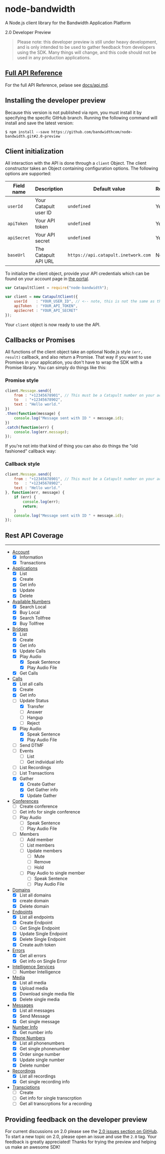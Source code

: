# node-bandwidth

A Node.js client library for the Bandwidth Application Platform

2.0 Developer Preview
> Please note: this developer preview is still under heavy development, and is only intended to be used to gather feedback from developers using the SDK. Many things will change, and this code should not be used in any production applications.


## [Full API Reference](docs/api.md)
For the full API Reference, pelase see [docs/api.md](docs/api.md).

## Installing the developer preview

Because this version is not published via npm, you must install it by specifying the specific GitHub branch. Running the following command will install and save the latest version:

	$ npm install --save https://github.com/bandwidthcom/node-bandwidth.git#2.0-preview

## Client initialization

All interaction with the API is done through a `client` Object. The client constructor takes an Object containing configuration options. The following options are supported:

| Field name  | Description           | Default value                       | Required |
|-------------|-----------------------|-------------------------------------|----------|
| `userId`    | Your Catapult user ID | `undefined`                         | Yes      |
| `apiToken`  | Your API token        | `undefined`                         | Yes      |
| `apiSecret` | Your API secret       | `undefined`                         | Yes      |
| `baseUrl`   | The Catapult API URL  | `https://api.catapult.inetwork.com` | No       |

To initialize the client object, provide your API credentials which can be found on your account page in [the portal](https://catapult.inetwork.com/pages/catapult.jsf).

```javascript
var CatapultClient = require("node-bandwidth");

var client = new CatapultClient({
	userId    : "YOUR_USER_ID", // <-- note, this is not the same as the username you used to login to the portal
	apiToken  : "YOUR_API_TOKEN",
	apiSecret : "YOUR_API_SECRET"
});
```

Your `client` object is now ready to use the API.

## Callbacks or Promises
All functions of the client object take an optional Node.js style `(err, result)` callback, and also return a Promise. That way if you want to use Promises in your application, you don't have to wrap the SDK with a Promise library. You can simply do things like this:

### Promise style
```javascript
client.Message.send({
	from : "+12345678901", // This must be a Catapult number on your account
	to   : "+12345678902",
	text : "Hello world."
})
.then(function(message) {
	console.log("Message sent with ID " + message.id);
})
.catch(function(err) {
	console.log(err.message);
});
```
If you're not into that kind of thing you can also do things the "old fashioned" callback way:

### Callback style
```javascript
client.Message.send({
	from : "+12345678901", // This must be a Catapult number on your account
	to   : "+12345678902",
	text : "Hello world."
}, function(err, message) {
	if (err) {
		console.log(err);
		return;
	}
	console.log("Message sent with ID " + message.id);
});
```

## Rest API Coverage
------------
* [Account](http://ap.bandwidth.com/docs/rest-api/account/)
    * [X] Information
    * [X] Transactions
* [Applications](http://ap.bandwidth.com/docs/rest-api/applications/)
    * [X] List
    * [X] Create
    * [X] Get info
    * [X] Update
    * [X] Delete
* [Available Numbers](http://ap.bandwidth.com/docs/rest-api/available-numbers/)
    * [X] Search Local
    * [X] Buy Local
    * [X] Search Tollfree
    * [X] Buy Tollfree
* [Bridges](http://ap.bandwidth.com/docs/rest-api/bridges/)
    * [X] List
    * [X] Create
    * [X] Get info
    * [X] Update Calls
    * [X] Play Audio
        * [X] Speak Sentence
        * [X] Play Audio File
    * [X] Get Calls
* [Calls](http://ap.bandwidth.com/docs/rest-api/calls/)
    * [X] List all calls
    * [X] Create
    * [X] Get info
    * [ ] Update Status
        * [X] Transfer
        * [ ] Answer
        * [ ] Hangup
        * [ ] Reject
    * [X] Play Audio
        * [X] Speak Sentence
        * [X] Play Audio File
    * [ ] Send DTMF
    * [ ] Events
        * [ ] List
        * [ ] Get individual info
    * [ ] List Recordings
    * [ ] List Transactions
    * [X] Gather
        * [X] Create Gather
        * [X] Get Gather info
        * [X] Update Gather
* [Conferences](http://ap.bandwidth.com/docs/rest-api/conferences/)
    * [ ] Create conference
    * [ ] Get info for single conference
    * [ ] Play Audio
        * [ ] Speak Sentence
        * [ ] Play Audio File
    * [ ] Members
        * [ ] Add member
        * [ ] List members
        * [ ] Update members
            * [ ] Mute
            * [ ] Remove
            * [ ] Hold
        * [ ] Play Audio to single member
            * [ ] Speak Sentence
            * [ ] Play Audio File
* [Domains](http://ap.bandwidth.com/docs/rest-api/domains/)
    * [X] List all domains
    * [X] create domain
    * [X] Delete domain
* [Endpoints](http://ap.bandwidth.com/docs/rest-api/endpoints/)
    * [X] List all endpoints
    * [X] Create Endpoint
    * [ ] Get Single Endpoint
    * [X] Update Single Endpoint
    * [X] Delete Single Endpoint
    * [X] Create auth token
* [Errors](http://ap.bandwidth.com/docs/rest-api/errors/)
    * [X] Get all errors
    * [X] Get info on Single Error
* [Intelligence Services](http://ap.bandwidth.com/docs/rest-api/intelligenceservices/)
    * [ ] Number Intelligence
* [Media](http://ap.bandwidth.com/docs/rest-api/media/)
    * [X] List all media
    * [X] Upload media
    * [X] Download single media file
    * [X] Delete single media
* [Messages](http://ap.bandwidth.com/docs/rest-api/messages/)
    * [X] List all messages
    * [X] Send Message
    * [X] Get single message
* [Number Info](http://ap.bandwidth.com/docs/rest-api/numberinfo/)
    * [X] Get number info
* [Phone Numbers](http://ap.bandwidth.com/docs/rest-api/phonenumbers/)
    * [X] List all phonenumbers
    * [X] Get single phonenumber
    * [X] Order singe number
    * [X] Update single number
    * [X] Delete number
* [Recordings](http://ap.bandwidth.com/docs/rest-api/recordings/)
    * [X] List all recordings
    * [X] Get single recording info
* [Transciptions](http://ap.bandwidth.com/docs/rest-api/recordingsidtranscriptions/)
    * [ ] Create
    * [ ] Get info for single transcrption
    * [ ] Get all transcrptions for a recording

## Providing feedback on the developer preview

For current discussions on 2.0 please see the [2.0 issues section on GitHub](https://github.com/bandwidthcom/node-bandwidth/labels/2.0). To start a new topic on 2.0, please open an issue and use the `2.0` tag. Your feedback is greatly appreciated! Thanks for trying the preview and helping us make an awesome SDK!
